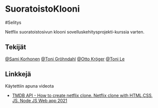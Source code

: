 # SuoratoistoKlooni

#Selitys

Netflix suoratoistosivun klooni sovelluskehitysprojekti-kurssia varten.

## Tekijät
[@Sami Korhonen](https://github.com/samikorhonen95)
[@Toni Gröhndahl](https://github.com/ToniGrondahl)
[@Otto Kröger](https://github.com/otto288)
[@Toni Le](https://github.com/Beisori)

## Linkkejä

Käytettiin apuna videota
* [TMDB API - How to create netflix clone. Netflix clone with HTML,CSS, JS. Node JS Web app 2021](https://www.youtube.com/watch?v=FoD33gwhu00&t=330&ab_channel=ModernWeb)
